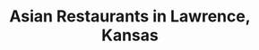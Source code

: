 ---
active: true
aliases:
- asian-fusion
description: Asian restaurants offering curbside, takeout, and delivery food in Lawrence,
  Kansas
name: Asian
redirect_from:
- /cuisines/asian-fusion/
sitemap: true
slug: asian
title: Asian Restaurants in Lawrence, Kansas
---